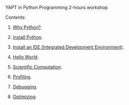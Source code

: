 YAPT in Python Programming 2-hours workshop 

Contents:

1. [Why Python?](../00-intro.ipynb).
1. [Install Python](../01-installation.ipynb).
2. [Install an IDE (Integrated Development Environment)](https://wiki.python.org/moin/IntegratedDevelopmentEnvironments).
3. [Hello World](../03-hello_world.ipynb).

2. [Scientific Computation](21-scientific_computation.ipynb).
3. [Profiling](30-profiling.ipynb).
4. [Debugging](31-debugging.ipynb).
5. [Optimizing](32-optimizing.ipynb).


